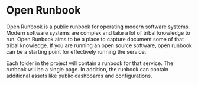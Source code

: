 # Open Runbook

Open Runbook is a public runbook for operating modern software systems. Modern software systems are complex and take a lot of tribal knowledge to run. Open Runbook aims to be a place to capture document some of that tribal knowledge. If you are running an open source software, open runbook can be a starting point for effectively running the service.

Each folder in the project will contain a runbook for that service. The runbook will be a single page. In addition, the runbook can contain additional assets like public dashboards and configurations.
